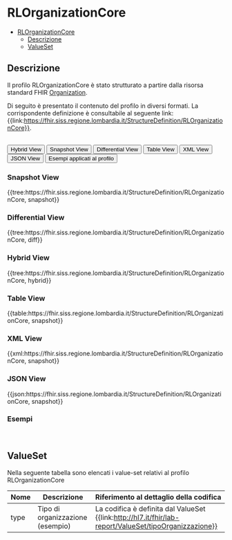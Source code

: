 # RLOrganizationCore

- [RLOrganizationCore](#rlorganizationcore)
  - [Descrizione](#descrizione)
  - [ValueSet](#valueset)


## Descrizione
Il profilo RLOrganizationCore è stato strutturato a partire dalla risorsa standard FHIR [Organization](http://hl7.org/fhir/R4/organization.html).

Di seguito è presentato il contenuto del profilo in diversi formati. La corrispondente definizione è consultabile al seguente link: {{link:https://fhir.siss.regione.lombardia.it/StructureDefinition/RLOrganizationCore}}.

<br>
<div class="tab">
  <button class="tablinks active" onclick="openTab(event, 'Hybrid View')">Hybrid View</button>
  <button class="tablinks" onclick="openTab(event, 'Snapshot View')">Snapshot View</button>
  <button class="tablinks" onclick="openTab(event, 'Differential View')">Differential View</button>
  <button class="tablinks" onclick="openTab(event, 'Table View')">Table View</button>
  <button class="tablinks" onclick="openTab(event, 'XML View')">XML View</button>
  <button class="tablinks" onclick="openTab(event, 'JSON View')">JSON View</button>
  <button class="tablinks" onclick="openTab(event, 'Esempi')">Esempi applicati al profilo</button>
</div>

<div id="Snapshot View" class="tabcontent">
  <h3>Snapshot View</h3>
{{tree:https://fhir.siss.regione.lombardia.it/StructureDefinition/RLOrganizationCore, snapshot}}
</div>

<div id="Differential View" class="tabcontent">
  <h3>Differential View</h3>
{{tree:https://fhir.siss.regione.lombardia.it/StructureDefinition/RLOrganizationCore, diff}}
</div>

<div id="Hybrid View" class="tabcontent"  style="display:block">
  <h3>Hybrid View</h3>
{{tree:https://fhir.siss.regione.lombardia.it/StructureDefinition/RLOrganizationCore, hybrid}}
</div>

<div id="Table View" class="tabcontent">
  <h3>Table View</h3>
{{table:https://fhir.siss.regione.lombardia.it/StructureDefinition/RLOrganizationCore, snapshot}}
</div>

<div id="XML View" class="tabcontent">
  <h3>XML View</h3>
{{xml:https://fhir.siss.regione.lombardia.it/StructureDefinition/RLOrganizationCore, snapshot}}
</div>

<div id="JSON View" class="tabcontent">
  <h3>JSON View</h3>
{{json:https://fhir.siss.regione.lombardia.it/StructureDefinition/RLOrganizationCore, snapshot}}
</div>

<div id="Esempi" class="tabcontent">
  <h3>Esempi</h3>
  
<br>
</div>

<!-- ===================================================FINE SEZIONE=================================================== -->

## ValueSet

Nella seguente tabella sono elencati i value-set relativi al profilo RLOrganizationCore

| Nome    | Descrizione    | Riferimento   al dettaglio della codifica    |
|---|---|---|
| type    | Tipo di organizzazione (esempio) | La codifica è definita dal ValueSet {{link:http://hl7.it/fhir/lab-report/ValueSet/tipoOrganizzazione}}   |
